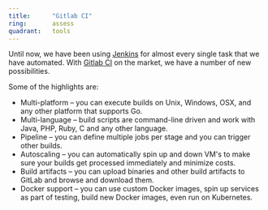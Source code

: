 ```yaml
---
title:      "Gitlab CI"
ring:       assess
quadrant:   tools
---
```


Until now, we have been using [Jenkins](https://jenkins.io/) for almost every single task that we have automated. With [Gitlab CI](https://about.gitlab.com/features/gitlab-ci-cd/) on the market, we have a number of new possibilities.

Some of the highlights are:

* Multi-platform – you can execute builds on Unix, Windows, OSX, and any other platform that supports Go.
* Multi-language – build scripts are command-line driven and work with Java, PHP, Ruby, C and any other language.
* Pipeline – you can define multiple jobs per stage and you can trigger other builds.
* Autoscaling – you can automatically spin up and down VM's to make sure your builds get processed immediately and minimize costs.
* Build artifacts – you can upload binaries and other build artifacts to GitLab and browse and download them.
* Docker support – you can use custom Docker images, spin up services as part of testing, build new Docker images, even run on Kubernetes. 
